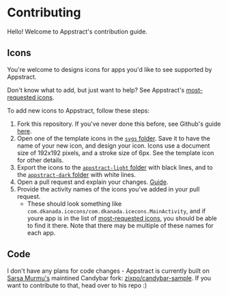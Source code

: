# Contributing

Hello! Welcome to Appstract's contribution guide.

## Icons

You're welcome to designs icons for apps you'd like to see supported by Appstract.

Don't know what to add, but just want to help? See Appstract's [most-requested icons](https://github.com/mirrorkeydev/Appstract/blob/master/most-requested-icons.txt).

To add new icons to Appstract, follow these steps:

1. Fork this repository. If you've never done this before, see Github's guide [here](https://docs.github.com/en/free-pro-team@latest/github/getting-started-with-github/fork-a-repo).
2. Open one of the template icons in the [`svgs` folder](https://github.com/mirrorkeydev/Appstract/tree/master/svgs). Save it to have the name of your new icon, and design your icon. Icons use a document size of 192x192 pixels, and a stroke size of 6px. See the template icon for other details.
3. Export the icons to the [`appstract-light` folder](https://github.com/mirrorkeydev/Appstract/tree/master/appstract-light) with black lines, and to the [`appstract-dark` folder](https://github.com/mirrorkeydev/Appstract/tree/master/appstract-light) with white lines.
4. Open a pull request and explain your changes. [Guide](https://docs.github.com/en/free-pro-team@latest/github/collaborating-with-issues-and-pull-requests/creating-a-pull-request).
5. Provide the activity names of the icons you've added in your pull request.
    - These should look something like `com.dkanada.icecons/com.dkanada.icecons.MainActivity`, and if youre app is in the list of [most-requested icons](), you should be able to find it there. Note that there may be multiple of these names for each app.


## Code

I don't have any plans for code changes - Appstract is currently built on [Sarsa Murmu's](https://github.com/sarsamurmu) maintined Candybar fork: [zixpo/candybar-sample](https://github.com/zixpo/candybar-sample). If you want to contribute to that, head over to his repo :)

